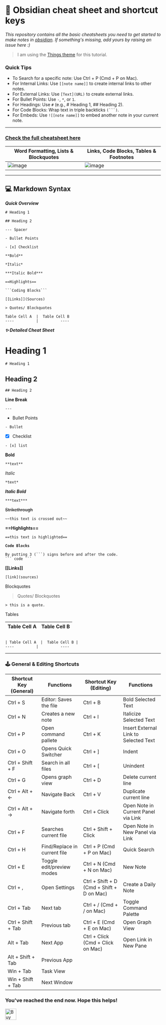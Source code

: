 # 🔮 Obsidian cheat sheet and shortcut keys 
*This repository contains all the basic cheatsheets you need to get started to make notes in [obsidian](https://obsidian.md/). If something's missing, add yours by raising an issue here :)*

> I am using the [Things theme](https://github.com/colineckert/obsidian-things) for this tutorial.
### Quick Tips
- To Search for a specific note: Use Ctrl + P (Cmd + P on Mac).
- For Internal Links: Use `[[note name]]` to create internal links to other notes.
- For External Links: Use `[Text](URL)` to create external links.
- For Bullet Points: Use `-`, `*`, or `1`.
- For Headings: Use `#` (e.g., # Heading 1, ## Heading 2).
- For Code Blocks: Wrap text in triple backticks `(```)`.
- For Embeds: Use `![[note name]]` to embed another note in your current note.

---

### [Check the full cheatsheet here](https://github.com/ieshreya/Obsidian-Cheat-Sheet/blob/main/cheatsheet.md)

Word Formatting, Lists & Blockquotes  | Links, Code Blocks, Tables & Footnotes |
| - | - |
![image](https://github.com/user-attachments/assets/3127cf70-2e9b-4e51-b004-c31c7d59b007)         |          ![image](https://github.com/user-attachments/assets/9e8d23cb-465e-4e96-9df3-ed3aa9a64174)


--- 

<h2>💻 Markdown Syntax </h2>


<em><strong>Quick Overview</em></strong> 
  
  ``` 
# Heading 1

## Heading 2

--- Spacer  

- Bullet Points

- [x] Checklist

**Bold**

*Italic*

***Italic Bold***

==Highlights==

```Coding Blocks```

[[Links]](Sources)

> Quotes/ Blockquotes

Table Cell A  |  Table Cell B
----          |          ----

```
<em><strong>✨ Detailed Cheat Sheet </em></strong>

# Heading 1
 
```
# Heading 1
```


## Heading 2

```
## Heading 2
```

**Line Break**

```
---
```

- Bullet Points

``` 
- Bullet 
```


- [X] Checklist

```
- [x] list 
```

**Bold**

```
**text**
```

*Italic*

```
*text*
```

***Italic Bold***

```
***text***
```

~~Strikethrough~~

```
~~this text is crossed out~~
```

**==Highlights==**

```
==this text is highlighted==
```


**```Code Blocks```**

```
By putting 3 (```) signs before and after the code.
``` code ```
```

**[[Links]]**

```
[link](sources)
```

Blockquotes
> Quotes/ Blockquotes

```
> this is a quote.
```


Tables


Table Cell A  |  Table Cell B
----          |          ----


```

| Table Cell A  |  Table Cell B |
----          |          ----

```

---


### 🕹️ General & Editing Shortcuts

| Shortcut Key (General) | Functions | Shortcut Key (Editing) | Functions |
|---|---|---|---|
| Ctrl + S | Editor: Saves the file | Ctrl + B | Bold Selected Text |
| Ctrl + N | Creates a new note | Ctrl + I | Italicize Selected Text |
| Ctrl + P | Open command pallete | Ctrl + K | Insert External Link to Selected Text |
| Ctrl + O | Opens Quick Switcher | Ctrl + ] | Indent |
| Ctrl + Shift + F | Search in all files | Ctrl + [ | Unindent |
| Ctrl + G | Opens graph view | Ctrl + D | Delete current line |
| Ctrl + Alt + ← | Navigate Back | Ctrl + V | Duplicate current line |
| Ctrl + Alt + → | Navigate forth | Ctrl + Click | Open Note in Current Panel via Link |
| Ctrl + F | Searches current file | Ctrl + Shift + Click | Open Note in New Panel via Link |
| Ctrl + H | Find/Replace in current file |Ctrl + P (Cmd + P on Mac) | Quick Search |
| Ctrl + E | Toggle edit/preview modes | Ctrl + N (Cmd + N on Mac) | New Note |
| Ctrl + , | Open Settings | Ctrl + Shift + D (Cmd + Shift + D on Mac) | Create a Daily Note |
| Ctrl + Tab | Next tab | Ctrl + / (Cmd + / on Mac) | Toggle Command Palette |
| Ctrl + Shift + Tab | Previous tab | Ctrl + E (Cmd + E on Mac) | Open Graph View |
| Alt + Tab | Next App |  Ctrl + Click (Cmd + Click on Mac) | Open Link in New Pane |
| Alt + Shift + Tab | Previous App | | |
| Win + Tab | Task View | | |
| Win + Shift + Tab | Next Window | | |



### You've reached the end now. Hope this helps!

<a href='https://ko-fi.com/C1C73CUZM' target='_blank'><img height='38' style='border:0px;height:36px;' src='https://storage.ko-fi.com/cdn/kofi3.png?v=6' border='0' alt='Buy Me a Coffee at ko-fi.com' /></a>

 
